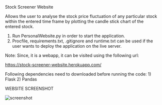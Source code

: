 Stock Screener Website

Allows the user to analyse the stock price fluctuation of any particular stock within the entered time frame by plotting the candle stick chart of the entered stock.

1. Run PersonalWebsite.py in order to start the application.
2. Procfile, requirements.txt, .gitignore and runtime.txt can be used if the user wants to deploy the application on the live server.

Note: Since, it is a webapp, it can be visited using the following url:

https://stock-screener-website.herokuapp.com/

Following dependencies need to downloaded before running the code:
	1) Flask
	2) Pandas

WEBSITE SCREENSHOT

![screenshot](https://user-images.githubusercontent.com/49030315/98466967-150e3200-21d3-11eb-9fce-111bfbaeaddc.png)

